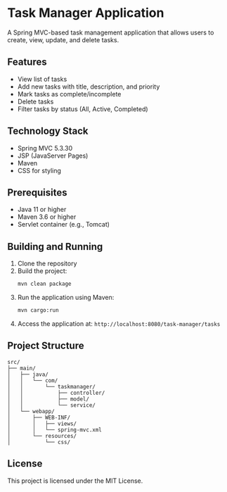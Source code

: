 # Task Manager Application

A Spring MVC-based task management application that allows users to create, view, update, and delete tasks.

## Features

- View list of tasks
- Add new tasks with title, description, and priority
- Mark tasks as complete/incomplete
- Delete tasks
- Filter tasks by status (All, Active, Completed)

## Technology Stack

- Spring MVC 5.3.30
- JSP (JavaServer Pages)
- Maven
- CSS for styling

## Prerequisites

- Java 11 or higher
- Maven 3.6 or higher
- Servlet container (e.g., Tomcat)

## Building and Running

1. Clone the repository
2. Build the project:
   ```bash
   mvn clean package
   ```
3. Run the application using Maven:
   ```bash
   mvn cargo:run
   ```
4. Access the application at: `http://localhost:8080/task-manager/tasks`

## Project Structure

```
src/
├── main/
│   ├── java/
│   │   └── com/
│   │       └── taskmanager/
│   │           ├── controller/
│   │           ├── model/
│   │           └── service/
│   └── webapp/
│       ├── WEB-INF/
│       │   ├── views/
│       │   └── spring-mvc.xml
│       └── resources/
│           └── css/
```

## License

This project is licensed under the MIT License. 